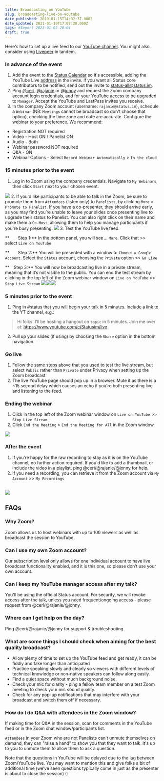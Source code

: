 ```yaml
---
title: Broadcasting on YouTube
slug: broadcasting-live-on-youtube
date_published: 2019-01-15T14:02:37.000Z
date_updated: 2021-01-19T17:07:28.000Z
tags: #Import 2023-01-03 20:04
draft: true
---
```


Here's how to set up a live feed to our [YouTube channel](https://www.youtube.com/c/Statusim). You might also consider using [Livepeer](__GHOST_URL__/broadcasting-on-livepeer/) in tandem.

### In advance of the event

1. Add the event to the [Status Calendar](https://calendar.google.com/calendar?cid=c3RhdHVzLmltX2dlMGd0MGw5ajI3NjNhZ2lkYWo2dTM2b2FrQGdyb3VwLmNhbGVuZGFyLmdvb2dsZS5jb20) so it's accessible, adding the YouTube Live [address](https://www.youtube.com/c/Statusim/live  ) in the invite. If you want all Status core contributors to be notified, send out the invite to [status-all@status.im](mailto:status-all@status.im).
2. Ping [@ceri](status-im://user/0x048cf942082726d25dbfc7fae43436388df5c9a8af0987a91cef5fe9928beff3c52c34f98212e4bcd983ba3e1ae0e03fc05c7ced6a43ddc8814187d4856502c1ca), [@rajanie](status-im://user/0x04aca623746382b59a7bdce5e7ef93b3fe7eb30af7a0f246cafc22bd59b9d1de540d01d512cd1636a7f1e8250a8fbc85880a158afbf96f65d089610c8ec0074f83) or [@jonny](status-im://user/0x04f05d31956e9c918c35c30defe1ab69bc693d27eb3f79d619c3ba4f9f044b2349a79fb38e3a614ce9af1286910aa19bf24b53c18d48e10657cbf615a380928f6e) and request the Zoom company account login credentials, and for your YouTube access to be upgraded to `Manager`. Accept the YouTube and LastPass invites you receive.
3. In the company Zoom account (username: `rajanie@status.im`), schedule a `Webinar` (NB: `Meetings` cannot be broadcast so don't choose that option), checking the time zone and date are accurate. Configure the webinar to your preference. We recommend:

- Registration NOT required
- Video - Host ON / Panelist ON
- Audio - Both
- Webinar password NOT required
- Q&A - ON
- Webinar Options - Select `Record Webinar Automatically` > `In the cloud`

### 15 minutes prior to the event

1. Log in to Zoom using the company credentials. Navigate to `My Webinars`, then click `Start` next to your chosen event.

![](__GHOST_URL__/content/images/2019/01/Screen-Shot-2019-01-15-at-11.40.19.png)
2. If you'd like participants to be able to talk in the Zoom, be sure to promote them from `Attendees` (listen only) to `Panelists`, by clicking `More` > `Promote to Panelist`. If you have a co-presenter, they should arrive early, as you may find you’re unable to leave your slides once presenting live to upgrade their status to Panelist. You can also right click on their name and make them a `Co-Host`, allowing them to help you manage participants if you're busy presenting.
![](__GHOST_URL__/content/images/2019/01/Screen-Shot-2019-01-15-at-11.53.18.png)
3. Test the YouTube live feed:

**  Step 1:** In the bottom panel, you will see `… More`. Click that >> select `Live on YouTube`

**  Step 2:** You will be presented with a window to `Choose a Google Account`. Select the `Status` account, choosing the `Private` option >> `Go Live`

** Step 3:** You will now be broadcasting live in a private stream, meaning that it’s not visible to the public. You can end the test stream by clicking in the top left of the Zoom webinar window on `Live on YouTube` >> `Stop Live Stream`
![](__GHOST_URL__/content/images/2019/01/Screen-Shot-2019-01-15-at-12.05.57-1.png)![](__GHOST_URL__/content/images/2019/01/Screen-Shot-2019-01-15-at-12.39.58.png)![](__GHOST_URL__/content/images/2019/01/Screen-Shot-2019-01-15-at-12.43.13.png)
### 5 minutes prior to the event

1. Ping in [#status](https://get.status.im/chat/public/status) that you will begin your talk in 5 minutes. Include a link to the YT channel, e.g.:

> Hi folks! I’ll be hosting a hangout on `topic` in 5 minutes. Join me over at: https://www.youtube.com/c/Statusim/live

2. Pull up your slides (if using) by choosing the `Share` option in the bottom navigation.

### Go live

1. Follow the same steps above that you used to test the live stream, but select `Public` rather than `Private` under Privacy when setting up the Zoom broadcast
2. The live YouTube page should pop up in a browser. Mute it as there is a ~15 second delay which causes an echo if you're both presenting live and listening to the feed.

### Ending the webinar

1. Click in the top left of the Zoom webinar window on `Live on YouTube` >> `Stop Live Stream`
2. Click `End the Meeting` > `End the Meeting for All` in the Zoom window.

![](__GHOST_URL__/content/images/2019/01/Screen-Shot-2019-01-15-at-12.52.17-1.png)
### After the event

1. If you're happy for the raw recording to stay as it is on the YouTube channel, no further action required. If you'd like to add a thumbnail, or include the video in a playlist, ping @ceri/@rajanie/@jonny for help.
2. If you need a recording, you can retrieve it from the Zoom account via `My Account` >> `My Recordings`

![](__GHOST_URL__/content/images/2019/01/Screen-Shot-2019-01-15-at-12.57.22.png)
---

## FAQs

### Why Zoom?

Zoom allows us to host webinars with up to 100 viewers as well as broadcast the session to YouTube.

### Can I use my own Zoom account?

Our subscription level only allows for one individual account to have live broadcast functionality enabled, and it is this one, so please don’t use your own account.

### Can I keep my YouTube manager access after my talk?

You'll be using the official Status account. For security, we will revoke access after the talk, unless you need frequent/ongoing access - please request from @ceri/@rajanie/@jonny.

### Where can I get help on the day?

Ping @ceri/@rajanie/@jonny for support & troubleshooting.

### What are some things I should check when aiming for the best quality broadcast?

- Allow plenty of time to set up the YouTube feed and get ready, it can be fiddly and take longer than anticipated
- Practice speaking slowly and clearly so viewers with different levels of technical knowledge or non-native speakers can follow along easily.
- Find a quiet space without much background noise.
- Check your mic for clarity - ping a fellow team member on a test Zoom meeting to check your mic sound quality.
- Check for any pop-up notifications that may interfere with your broadcast and switch them off if necessary.

### How do I do Q&A with attendees in the Zoom window?

If making time for Q&A in the session, scan for comments in the YouTube feed or in the Zoom chat window/participants list. 

`Attendees` in your Zoom who are not Panelists can't unmute themselves on demand, they can "raise a hand" to show you that they want to talk. It's up to you to unmute them to allow them to ask a question.

Note that the questions in YouTube will be delayed due to the lag between Zoom/YouTube live. You may want to mention this and give folks a bit of additional time (we’ve seen questions typically come in just as the presenter is about to close the session) :)
